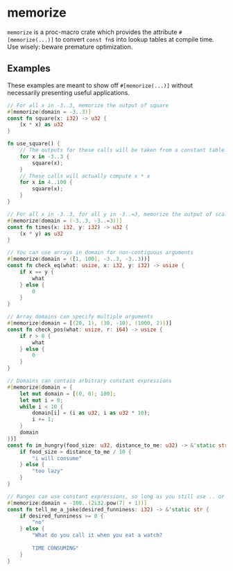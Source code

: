 # memorize
`memorize` is a proc-macro crate which provides the attribute `#[memorize(...)]` to convert `const fn`s into lookup tables at compile time. Use wisely: beware premature optimization.

## Examples
These examples are meant to show off `#[memorize(...)]` without necessarily presenting useful applications.
```rust
// For all x in -3..3, memorize the output of square
#[memorize(domain = -3..3)]
const fn square(x: i32) -> u32 {
    (x * x) as u32
}

fn use_square() {
    // The outputs for these calls will be taken from a constant table
    for x in -3..3 {
        square(x);
    }
    // These calls will actually compute x * x
    for x in 4..100 {
        square(x);
    }
}

// For all x in -3..3, for all y in -3..=3, memorize the output of scale_cube
#[memorize(domain = (-3..3, -3..=3))]
const fn times(x: i32, y: i32) -> u32 {
    (x * y) as u32
}

// You can use arrays in domain for non-contiguous arguments
#[memorize(domain = ([1, 100], -3..3, -3..3))]
const fn check_eq(what: usize, x: i32, y: i32) -> usize {
    if x == y {
        what
    } else {
        0
    }
}

// Array domains can specify multiple arguments
#[memorize(domain = [(20, 1), (30, -10), (1000, 2)])]
const fn check_pos(what: usize, r: i64) -> usize {
    if r > 0 {
        what
    } else {
        0
    }
}

// Domains can contain arbitrary constant expressions
#[memorize(domain = {
    let mut domain = [(0, 0); 100];
    let mut i = 0;
    while i < 10 {
        domain[i] = (i as u32, i as u32 * 10);
        i += 1;
    }
    domain
})]
const fn im_hungry(food_size: u32, distance_to_me: u32) -> &'static str {
    if food_size > distance_to_me / 10 {
        "i will consume"
    } else {
        "too lazy"
    }
}

// Ranges can use constant expressions, so long as you still use .. or ..=
#[memorize(domain = -100..(2i32.pow(7) + 1))]
const fn tell_me_a_joke(desired_funniness: i32) -> &'static str {
    if desired_funniness >= 0 {
        "no"
    } else {
        "What do you call it when you eat a watch?
        
        TIME CONSUMING"
    }
}
```
